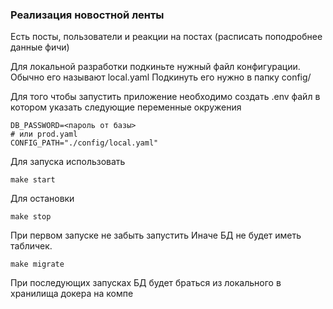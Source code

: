 ### Реализация новостной ленты

Есть посты, пользователи и реакции на постах (расписать поподробнее данные фичи)

Для локальной разработки подкиньте нужный файл конфигурации. Обычно его называют local.yaml
Подкинуть его нужно в папку config/

Для того чтобы запустить приложение необходимо создать .env файл в котором указать следующие переменные окружения

```
DB_PASSWORD=<пароль от базы>
# или prod.yaml
CONFIG_PATH="./config/local.yaml"
```

Для запуска использовать

```
make start
```

Для остановки

```
make stop
```

При первом запуске не забыть запустить
Иначе БД не будет иметь табличек.

```
make migrate
```

При последующих запусках БД будет браться из локального в хранилища докера на компе
